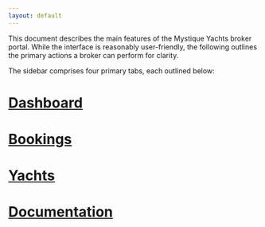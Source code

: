 ```yaml
---
layout: default
---
```


This document describes the main features of the Mystique Yachts broker portal. While the interface is reasonably user-friendly, the following outlines the primary actions a broker can perform for clarity.

The sidebar comprises four primary tabs, each outlined below:

# [Dashboard](./dashboard.md)
# [Bookings](./bookings.md)
# [Yachts](./yachts.md)
# [Documentation](./documentation.md)


